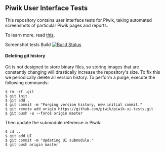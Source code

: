 ## Piwik User Interface Tests

This repository contains user interface tests for Piwik, taking automated screenshots of particular Piwik pages and reports.

To learn more, read [this](https://github.com/piwik/piwik/blob/master/tests/README.md).
 
Screenshot tests Build  [![Build Status](https://travis-ci.org/piwik/piwik-ui-tests.png?branch=master)](https://travis-ci.org/piwik/piwik-ui-tests)

#### Deleting git history

Git is not designed to store binary files, so storing images that are constantly changing will drastically increase the repository's size. To fix this we periodically delete all version history. To perform a purge, execute the following commands:

    $ rm -rf .git
    $ git init
    $ git add .
    $ git commit -m "Purging version history, new initial commit."
    $ git remote add origin https://github.com/piwik/piwik-ui-tests.git
    $ git push -u --force origin master

Then update the submodule reference in Piwik:

    $ cd ..
    $ git add UI
    $ git commit -m "Updating UI submodule."
    $ git push origin master